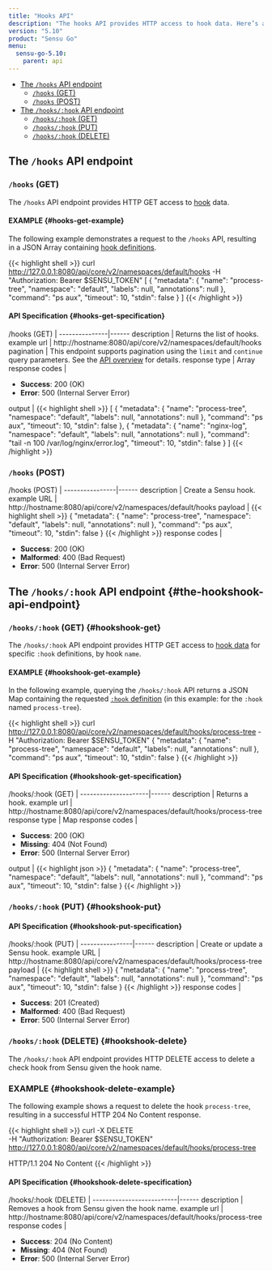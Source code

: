 ```yaml
---
title: "Hooks API"
description: "The hooks API provides HTTP access to hook data. Here’s a reference for the hooks API in Sensu Go, including examples for returning lists of hooks, creating a Sensu hook, and more. Read on for the full reference."
version: "5.10"
product: "Sensu Go"
menu:
  sensu-go-5.10:
    parent: api
---
```


- [The `/hooks` API endpoint](#the-hooks-api-endpoint)
	- [`/hooks` (GET)](#hooks-get)
	- [`/hooks` (POST)](#hooks-post)
- [The `/hooks/:hook` API endpoint](#the-hookshook-api-endpoint)
	- [`/hooks/:hook` (GET)](#hookshook-get)
  - [`/hooks/:hook` (PUT)](#hookshook-put)
  - [`/hooks/:hook` (DELETE)](#hookshook-delete)

## The `/hooks` API endpoint

### `/hooks` (GET)

The `/hooks` API endpoint provides HTTP GET access to [hook][1] data.

#### EXAMPLE {#hooks-get-example}

The following example demonstrates a request to the `/hooks` API, resulting in
a JSON Array containing [hook definitions][1].

{{< highlight shell >}}
curl http://127.0.0.1:8080/api/core/v2/namespaces/default/hooks -H "Authorization: Bearer $SENSU_TOKEN"
[
  {
    "metadata": {
      "name": "process-tree",
      "namespace": "default",
      "labels": null,
      "annotations": null
    },
    "command": "ps aux",
    "timeout": 10,
    "stdin": false
  }
]
{{< /highlight >}}

#### API Specification {#hooks-get-specification}

/hooks (GET)  | 
---------------|------
description    | Returns the list of hooks.
example url    | http://hostname:8080/api/core/v2/namespaces/default/hooks
pagination     | This endpoint supports pagination using the `limit` and `continue` query parameters. See the [API overview](../overview#pagination) for details.
response type  | Array
response codes | <ul><li>**Success**: 200 (OK)</li><li>**Error**: 500 (Internal Server Error)</li></ul>
output         | {{< highlight shell >}}
[
  {
    "metadata": {
      "name": "process-tree",
      "namespace": "default",
      "labels": null,
      "annotations": null
    },
    "command": "ps aux",
    "timeout": 10,
    "stdin": false
  },
  {
    "metadata": {
      "name": "nginx-log",
      "namespace": "default",
      "labels": null,
      "annotations": null
    },
    "command": "tail -n 100 /var/log/nginx/error.log",
    "timeout": 10,
    "stdin": false
  }
]
{{< /highlight >}}

### `/hooks` (POST)

/hooks (POST) | 
----------------|------
description     | Create a Sensu hook.
example URL     | http://hostname:8080/api/core/v2/namespaces/default/hooks
payload         | {{< highlight shell >}}
{
  "metadata": {
    "name": "process-tree",
    "namespace": "default",
    "labels": null,
    "annotations": null
  },
  "command": "ps aux",
  "timeout": 10,
  "stdin": false
}
{{< /highlight >}}
response codes  | <ul><li>**Success**: 200 (OK)</li><li>**Malformed**: 400 (Bad Request)</li><li>**Error**: 500 (Internal Server Error)</li></ul>

## The `/hooks/:hook` API endpoint {#the-hookshook-api-endpoint}

### `/hooks/:hook` (GET) {#hookshook-get}

The `/hooks/:hook` API endpoint provides HTTP GET access to [hook data][1] for specific `:hook` definitions, by hook `name`.

#### EXAMPLE {#hookshook-get-example}

In the following example, querying the `/hooks/:hook` API returns a JSON Map
containing the requested [`:hook` definition][1] (in this example: for the `:hook` named
`process-tree`).

{{< highlight shell >}}
curl http://127.0.0.1:8080/api/core/v2/namespaces/default/hooks/process-tree -H "Authorization: Bearer $SENSU_TOKEN"
{
  "metadata": {
    "name": "process-tree",
    "namespace": "default",
    "labels": null,
    "annotations": null
  },
  "command": "ps aux",
  "timeout": 10,
  "stdin": false
}
{{< /highlight >}}

#### API Specification {#hookshook-get-specification}

/hooks/:hook (GET) | 
---------------------|------
description          | Returns a hook.
example url          | http://hostname:8080/api/core/v2/namespaces/default/hooks/process-tree
response type        | Map
response codes       | <ul><li>**Success**: 200 (OK)</li><li> **Missing**: 404 (Not Found)</li><li>**Error**: 500 (Internal Server Error)</li></ul>
output               | {{< highlight json >}}
{
  "metadata": {
    "name": "process-tree",
    "namespace": "default",
    "labels": null,
    "annotations": null
  },
  "command": "ps aux",
  "timeout": 10,
  "stdin": false
}
{{< /highlight >}}

### `/hooks/:hook` (PUT) {#hookshook-put}

#### API Specification {#hookshook-put-specification}

/hooks/:hook (PUT) | 
----------------|------
description     | Create or update a Sensu hook.
example URL     | http://hostname:8080/api/core/v2/namespaces/default/hooks/process-tree
payload         | {{< highlight shell >}}
{
  "metadata": {
    "name": "process-tree",
    "namespace": "default",
    "labels": null,
    "annotations": null
  },
  "command": "ps aux",
  "timeout": 10,
  "stdin": false
}
{{< /highlight >}}
response codes  | <ul><li>**Success**: 201 (Created)</li><li>**Malformed**: 400 (Bad Request)</li><li>**Error**: 500 (Internal Server Error)</li></ul>

### `/hooks/:hook` (DELETE) {#hookshook-delete}

The `/hooks/:hook` API endpoint provides HTTP DELETE access to delete a check hook from Sensu given the hook name.

### EXAMPLE {#hookshook-delete-example}
The following example shows a request to delete the hook `process-tree`, resulting in a successful HTTP 204 No Content response.

{{< highlight shell >}}
curl -X DELETE \
-H "Authorization: Bearer $SENSU_TOKEN" \
http://127.0.0.1:8080/api/core/v2/namespaces/default/hooks/process-tree

HTTP/1.1 204 No Content
{{< /highlight >}}

#### API Specification {#hookshook-delete-specification}

/hooks/:hook (DELETE) | 
--------------------------|------
description               | Removes a hook from Sensu given the hook name.
example url               | http://hostname:8080/api/core/v2/namespaces/default/hooks/process-tree
response codes            | <ul><li>**Success**: 204 (No Content)</li><li>**Missing**: 404 (Not Found)</li><li>**Error**: 500 (Internal Server Error)</li></ul>

[1]: ../../reference/hooks

